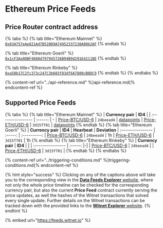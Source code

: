 # Ethereum Price Feeds

## Price Router contract address
{% tabs %}
{% tab title="Ethereum Mainnet" %}
[`0x83A757eAe821Ad7B520D9A74952337138A80b2AF`](https://etherscan.io/address/0x83a757eae821ad7b520d9a74952337138a80b2af#readContract)
{% endtab %}

{% tab title="Ethereum Goerli" %}
[`0x1cF3Aa9DBF4880d797945726B94B9d29164211BE`](https://goerli.etherscan.io/address/0x1cF3Aa9DBF4880d797945726B94B9d29164211BE#readContract)
{% endtab %}

{% tab title="Ethereum Rinkeby" %}
[`0xa50b17C2fc373c247C3b603f83df6A7800cB0DC9`](https://rinkeby.etherscan.io/address/0xa50b17C2fc373c247C3b603f83df6A7800cB0DC9#readContract) 
{% endtab %}
{% endtabs %}

{% content-ref url="../api-reference.md" %}api-reference.md{% endcontent-ref %}

## Supported Price Feeds 
{% tabs %}
{% tab title="Ethereum Mainnet" %}
| **Currency pair** | **ID4** |
| :---------------- | :-----: | -
| [Price-BTC/USD-6](https://feeds.witnet.io/feeds/ethereum-mainnet_btc-usd_6) | `24beead4` | [datapoints]()
| [Price-ETH/USD-6](https://feeds.witnet.io/feeds/ethereum-mainnet_eth-usd_6) | `3d15f701` | [datapoints]()
{% endtab %}
{% tab title="Ethereum Goerli" %}
| **Currency pair** | **ID4** | **Hearbeat** | **Deviation** 
| :---------------- | :-----: | :----------: 
| [Price-BTC/USD-6](https://feeds.witnet.io/feeds/ethereum-goerli_btc-usd_6) | `24beead4` | 1h 
| [Price-ETH/USD-6](https://feeds.witnet.io/feeds/ethereum-goerli_eth-usd_6) | `3d15f701` | 1h 
{% endtab %}
{% tab title="Ethereum Rinkeby" %}
| **Currency pair** | **ID4** | |
| :---------------- | :-----: |-|
| [Price-BTC/USD-6](https://feeds.witnet.io/feeds/ethereum-rinkeby_btc-usd_6) | `24beead4` | 
| [Price-ETH/USD-6](https://feeds.witnet.io/feeds/ethereum-rinkeby_eth-usd_6) | `3d15f701` | 
{% endtab %}
{% endtabs %}

{% content-ref url="../triggering-conditions.md" %}triggering-conditions.md{% endcontent-ref %}

{% hint style="success" %}
Clicking on any of the captions above will take you to the corresponding view in the [**Data Feeds Explorer** website](https://feeds.witnet.io), where not only the whole price timeline can be checked for the corresponding currency pair, but also the current **Price Feed** contract currently serving the price updates, as well the hashes of the Witnet transactions that solved every single update. Further details on the Witnet transactions can be tracked down with the provided links to the [**Witnet Explorer** website](https://witnet.network/).
{% endhint %}

{% embed url="https://feeds.witnet.io" %}
